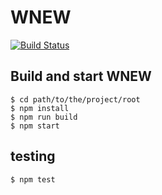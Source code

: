 # WNEW

[![Build Status](https://travis-ci.org/wakayama-hacker/wnew.svg?branch=master)](https://travis-ci.org/wakayama-hacker/wnew)

## Build and start WNEW

```
$ cd path/to/the/project/root
$ npm install
$ npm run build
$ npm start
```

## testing

```
$ npm test
```
